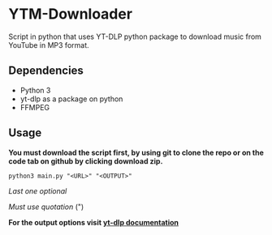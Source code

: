 # YTM-Downloader
Script in python that uses YT-DLP python package to download music from YouTube in MP3 format.

Dependencies
------------
- Python 3
- yt-dlp as a package on python
- FFMPEG

Usage
-----

**You must download the script first, by using git to clone the repo or on the code tab on github by clicking download zip.**

```
python3 main.py "<URL>" "<OUTPUT>"
```

*Last one optional*

*Must use quotation* (")

**For the output options visit [yt-dlp documentation](https://github.com/yt-dlp/yt-dlp?tab=readme-ov-file#output-template)**
